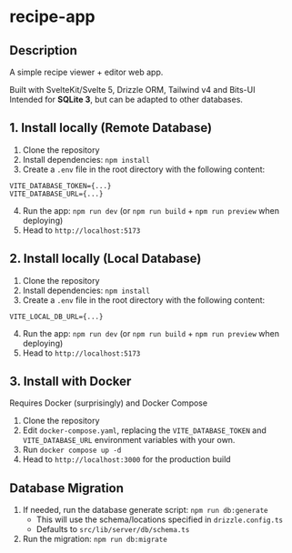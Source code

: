 # recipe-app

## Description

A simple recipe viewer + editor web app.

Built with SvelteKit/Svelte 5, Drizzle ORM, Tailwind v4 and Bits-UI
<br />
Intended for **SQLite 3**, but can be adapted to other databases.

## 1. Install locally (Remote Database)

1. Clone the repository
2. Install dependencies: `npm install`
3. Create a `.env` file in the root directory with the following content:
```
VITE_DATABASE_TOKEN={...}
VITE_DATABASE_URL={...}
```
4. Run the app: `npm run dev` (or `npm run build` + `npm run preview` when deploying)
5. Head to `http://localhost:5173`

## 2. Install locally (Local Database)

1. Clone the repository
2. Install dependencies: `npm install`
3. Create a `.env` file in the root directory with the following content:
```
VITE_LOCAL_DB_URL={...}
```
4. Run the app: `npm run dev` (or `npm run build` + `npm run preview` when deploying)
5. Head to `http://localhost:5173`

## 3. Install with Docker
Requires Docker (surprisingly) and Docker Compose 

1. Clone the repository
2. Edit `docker-compose.yaml`, replacing the `VITE_DATABASE_TOKEN` and `VITE_DATABASE_URL` environment variables with your own.
3. Run `docker compose up -d`
4. Head to `http://localhost:3000` for the production build

## Database Migration

1. If needed, run the database generate script: `npm run db:generate`
   - This will use the schema/locations specified in `drizzle.config.ts`
   - Defaults to `src/lib/server/db/schema.ts`
2. Run the migration: `npm run db:migrate`
